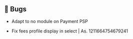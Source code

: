 ## 🐛 Bugs

- Adapt to no module on Payment PSP

- Fix fees profile display in select | As. 1211664754679241